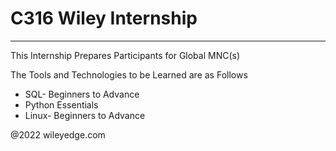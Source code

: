 # C316 Wiley Internship
<hr />
<p>This Internship Prepares Participants for Global MNC(s)</p>
<p>The Tools and Technologies to be Learned are as Follows</p>
<ul>
<li> SQL- Beginners to Advance</li>
<li> Python Essentials</li>
<li> Linux- Beginners to Advance</li>
</ul>

@2022 wileyedge.com
